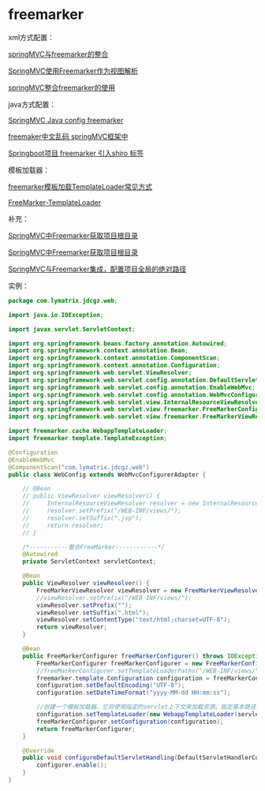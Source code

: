 # freemarker

xml方式配置：

[springMVC与freemarker的整合](https://www.cnblogs.com/jingbaober/p/5781987.html)

[SpringMVC使用Freemarker作为视图解析](https://blog.csdn.net/xiaoping0915/article/details/72814980)

[springMVC整合freemarker的使用](https://blog.csdn.net/maoyuanming0806/article/details/77886027)

java方式配置：

[SpringMVC Java config freemarker](https://www.cnblogs.com/magicdesign/p/3559967.html)

[freemaker中文乱码 springMVC框架中](https://blog.csdn.net/jimoshazhouleng360/article/details/45192357?locationnum=6)

[Springboot项目 freemarker 引入shiro 标签](https://my.oschina.net/jeakiry/blog/1814811)

模板加载器：

[freemarker模板加载TemplateLoader常见方式](https://www.cnblogs.com/chenfeng1122/p/6884576.html)

[FreeMarker-TemplateLoader](https://www.cnblogs.com/cosyman/p/freemarker-templateloader.html)

补充：

[SpringMVC中Freemarker获取项目根目录](https://www.cnblogs.com/newlangwen/p/9269755.html)

[SpringMVC中Freemarker获取项目根目录](https://blog.csdn.net/whatlookingfor/article/details/51538995)

[SpringMVC与Freemarker集成，配置项目全局的绝对路径](https://blog.csdn.net/pyzheng/article/details/84616379)

实例：

```java
package com.lymatrix.jdcgz.web;

import java.io.IOException;

import javax.servlet.ServletContext;

import org.springframework.beans.factory.annotation.Autowired;
import org.springframework.context.annotation.Bean;
import org.springframework.context.annotation.ComponentScan;
import org.springframework.context.annotation.Configuration;
import org.springframework.web.servlet.ViewResolver;
import org.springframework.web.servlet.config.annotation.DefaultServletHandlerConfigurer;
import org.springframework.web.servlet.config.annotation.EnableWebMvc;
import org.springframework.web.servlet.config.annotation.WebMvcConfigurerAdapter;
import org.springframework.web.servlet.view.InternalResourceViewResolver;
import org.springframework.web.servlet.view.freemarker.FreeMarkerConfigurer;
import org.springframework.web.servlet.view.freemarker.FreeMarkerViewResolver;

import freemarker.cache.WebappTemplateLoader;
import freemarker.template.TemplateException;

@Configuration
@EnableWebMvc
@ComponentScan("com.lymatrix.jdcgz.web")
public class WebConfig extends WebMvcConfigurerAdapter {

    // @Bean
    // public ViewResolver viewResolver() {
    //     InternalResourceViewResolver resolver = new InternalResourceViewResolver();
    //     resolver.setPrefix("/WEB-INF/views/");
    //     resolver.setSuffix(".jsp");
    //     return resolver;
    // }

    /*-----------整合FreeMarker------------*/
    @Autowired
    private ServletContext servletContext;

    @Bean
    public ViewResolver viewResolver() {
        FreeMarkerViewResolver viewResolver = new FreeMarkerViewResolver();
        //viewResolver.setPrefix("/WEB-INF/views/");
        viewResolver.setPrefix("");
        viewResolver.setSuffix(".html");
        viewResolver.setContentType("text/html;charset=UTF-8");
        return viewResolver;
    }

    @Bean
    public FreeMarkerConfigurer freeMarkerConfigurer() throws IOException, TemplateException {
        FreeMarkerConfigurer freeMarkerConfigurer = new FreeMarkerConfigurer();
        //freeMarkerConfigurer.setTemplateLoaderPaths("/WEB-INF/views/");
        freemarker.template.Configuration configuration = freeMarkerConfigurer.createConfiguration();
        configuration.setDefaultEncoding("UTF-8");
        configuration.setDateTimeFormat("yyyy-MM-dd HH:mm:ss");

        //创建一个模板加载器，它将使用指定的servlet上下文来加载资源。指定基本路径，该路径相对于上下文根进行解释
        configuration.setTemplateLoader(new WebappTemplateLoader(servletContext,"/WEB-INF/views/"));
        freeMarkerConfigurer.setConfiguration(configuration);
        return freeMarkerConfigurer;
    }

    @Override
    public void configureDefaultServletHandling(DefaultServletHandlerConfigurer configurer) {
        configurer.enable();
    }
}
```
